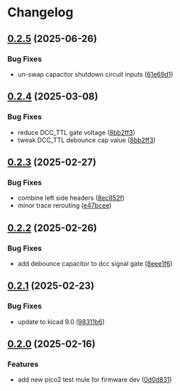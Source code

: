# Changelog

## [0.2.5](https://github.com/mikesmitty/rp24-dcc-decoder/compare/pico2-test-mule-v0.2.4...pico2-test-mule-v0.2.5) (2025-06-26)


### Bug Fixes

* un-swap capacitor shutdown circuit inputs ([61e69d1](https://github.com/mikesmitty/rp24-dcc-decoder/commit/61e69d1b25d5a35320f998b9ed846dfaee792550))

## [0.2.4](https://github.com/mikesmitty/rp24-dcc-decoder/compare/pico2-test-mule-v0.2.3...pico2-test-mule-v0.2.4) (2025-03-08)


### Bug Fixes

* reduce DCC_TTL gate voltage ([8bb2ff3](https://github.com/mikesmitty/rp24-dcc-decoder/commit/8bb2ff398a00977e3ff73f020af28f2f82988a62))
* tweak DCC_TTL debounce cap value ([8bb2ff3](https://github.com/mikesmitty/rp24-dcc-decoder/commit/8bb2ff398a00977e3ff73f020af28f2f82988a62))

## [0.2.3](https://github.com/mikesmitty/rp24-dcc-decoder/compare/pico2-test-mule-v0.2.2...pico2-test-mule-v0.2.3) (2025-02-27)


### Bug Fixes

* combine left side headers ([8ec852f](https://github.com/mikesmitty/rp24-dcc-decoder/commit/8ec852fca5bbab5de6a5f5c44ad002712fa8c7b9))
* minor trace rerouting ([e47bcee](https://github.com/mikesmitty/rp24-dcc-decoder/commit/e47bceee5babf562b35d44f7a8becf1b144da8fe))

## [0.2.2](https://github.com/mikesmitty/rp24-dcc-decoder/compare/pico2-test-mule-v0.2.1...pico2-test-mule-v0.2.2) (2025-02-26)


### Bug Fixes

* add debounce capacitor to dcc signal gate ([8eee1f6](https://github.com/mikesmitty/rp24-dcc-decoder/commit/8eee1f6eb663765a5d2aa30e55fa527f804a481f))

## [0.2.1](https://github.com/mikesmitty/rp24-dcc-decoder/compare/pico2-test-mule-v0.2.0...pico2-test-mule-v0.2.1) (2025-02-23)


### Bug Fixes

* update to kicad 9.0 ([98311b6](https://github.com/mikesmitty/rp24-dcc-decoder/commit/98311b61241b5b43cae7abeaa5af38be45a82724))

## [0.2.0](https://github.com/mikesmitty/rp24-dcc-decoder/compare/pico2-test-mule-v0.1.0...pico2-test-mule-v0.2.0) (2025-02-16)


### Features

* add new pico2 test mule for firmware dev ([0d0d831](https://github.com/mikesmitty/rp24-dcc-decoder/commit/0d0d831cf1059fa60065890cc0ef8ffa47a683c0))
